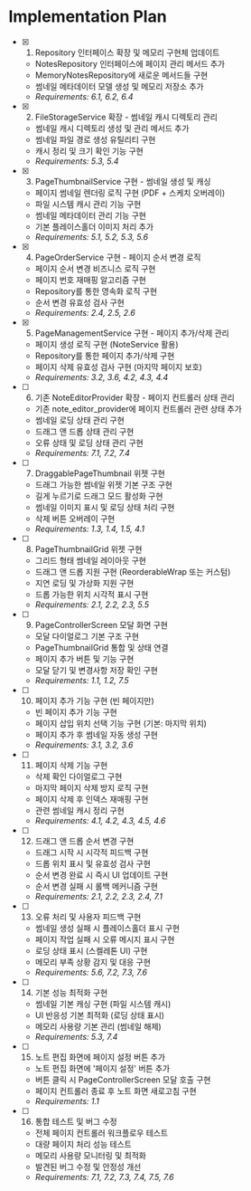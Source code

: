 # Implementation Plan

- [x] 1. Repository 인터페이스 확장 및 메모리 구현체 업데이트

  - NotesRepository 인터페이스에 페이지 관리 메서드 추가
  - MemoryNotesRepository에 새로운 메서드들 구현
  - 썸네일 메타데이터 모델 생성 및 메모리 저장소 추가
  - _Requirements: 6.1, 6.2, 6.4_

- [x] 2. FileStorageService 확장 - 썸네일 캐시 디렉토리 관리

  - 썸네일 캐시 디렉토리 생성 및 관리 메서드 추가
  - 썸네일 파일 경로 생성 유틸리티 구현
  - 캐시 정리 및 크기 확인 기능 구현
  - _Requirements: 5.3, 5.4_

- [x] 3. PageThumbnailService 구현 - 썸네일 생성 및 캐싱

  - 페이지 썸네일 렌더링 로직 구현 (PDF + 스케치 오버레이)
  - 파일 시스템 캐시 관리 기능 구현
  - 썸네일 메타데이터 관리 기능 구현
  - 기본 플레이스홀더 이미지 처리 추가
  - _Requirements: 5.1, 5.2, 5.3, 5.6_

- [x] 4. PageOrderService 구현 - 페이지 순서 변경 로직

  - 페이지 순서 변경 비즈니스 로직 구현
  - 페이지 번호 재매핑 알고리즘 구현
  - Repository를 통한 영속화 로직 구현
  - 순서 변경 유효성 검사 구현
  - _Requirements: 2.4, 2.5, 2.6_

- [x] 5. PageManagementService 구현 - 페이지 추가/삭제 관리

  - 페이지 생성 로직 구현 (NoteService 활용)
  - Repository를 통한 페이지 추가/삭제 구현
  - 페이지 삭제 유효성 검사 구현 (마지막 페이지 보호)
  - _Requirements: 3.2, 3.6, 4.2, 4.3, 4.4_

- [ ] 6. 기존 NoteEditorProvider 확장 - 페이지 컨트롤러 상태 관리

  - 기존 note_editor_provider에 페이지 컨트롤러 관련 상태 추가
  - 썸네일 로딩 상태 관리 구현
  - 드래그 앤 드롭 상태 관리 구현
  - 오류 상태 및 로딩 상태 관리 구현
  - _Requirements: 7.1, 7.2, 7.4_

- [ ] 7. DraggablePageThumbnail 위젯 구현

  - 드래그 가능한 썸네일 위젯 기본 구조 구현
  - 길게 누르기로 드래그 모드 활성화 구현
  - 썸네일 이미지 표시 및 로딩 상태 처리 구현
  - 삭제 버튼 오버레이 구현
  - _Requirements: 1.3, 1.4, 1.5, 4.1_

- [ ] 8. PageThumbnailGrid 위젯 구현

  - 그리드 형태 썸네일 레이아웃 구현
  - 드래그 앤 드롭 지원 구현 (ReorderableWrap 또는 커스텀)
  - 지연 로딩 및 가상화 지원 구현
  - 드롭 가능한 위치 시각적 표시 구현
  - _Requirements: 2.1, 2.2, 2.3, 5.5_

- [ ] 9. PageControllerScreen 모달 화면 구현

  - 모달 다이얼로그 기본 구조 구현
  - PageThumbnailGrid 통합 및 상태 연결
  - 페이지 추가 버튼 및 기능 구현
  - 모달 닫기 및 변경사항 저장 확인 구현
  - _Requirements: 1.1, 1.2, 7.5_

- [ ] 10. 페이지 추가 기능 구현 (빈 페이지만)

  - 빈 페이지 추가 기능 구현
  - 페이지 삽입 위치 선택 기능 구현 (기본: 마지막 위치)
  - 페이지 추가 후 썸네일 자동 생성 구현
  - _Requirements: 3.1, 3.2, 3.6_

- [ ] 11. 페이지 삭제 기능 구현

  - 삭제 확인 다이얼로그 구현
  - 마지막 페이지 삭제 방지 로직 구현
  - 페이지 삭제 후 인덱스 재매핑 구현
  - 관련 썸네일 캐시 정리 구현
  - _Requirements: 4.1, 4.2, 4.3, 4.5, 4.6_

- [ ] 12. 드래그 앤 드롭 순서 변경 구현

  - 드래그 시작 시 시각적 피드백 구현
  - 드롭 위치 표시 및 유효성 검사 구현
  - 순서 변경 완료 시 즉시 UI 업데이트 구현
  - 순서 변경 실패 시 롤백 메커니즘 구현
  - _Requirements: 2.1, 2.2, 2.3, 2.4, 7.1_

- [ ] 13. 오류 처리 및 사용자 피드백 구현

  - 썸네일 생성 실패 시 플레이스홀더 표시 구현
  - 페이지 작업 실패 시 오류 메시지 표시 구현
  - 로딩 상태 표시 (스켈레톤 UI) 구현
  - 메모리 부족 상황 감지 및 대응 구현
  - _Requirements: 5.6, 7.2, 7.3, 7.6_

- [ ] 14. 기본 성능 최적화 구현

  - 썸네일 기본 캐싱 구현 (파일 시스템 캐시)
  - UI 반응성 기본 최적화 (로딩 상태 표시)
  - 메모리 사용량 기본 관리 (썸네일 해제)
  - _Requirements: 5.3, 7.4_

- [ ] 15. 노트 편집 화면에 페이지 설정 버튼 추가

  - 노트 편집 화면에 '페이지 설정' 버튼 추가
  - 버튼 클릭 시 PageControllerScreen 모달 호출 구현
  - 페이지 컨트롤러 종료 후 노트 화면 새로고침 구현
  - _Requirements: 1.1_

- [ ] 16. 통합 테스트 및 버그 수정
  - 전체 페이지 컨트롤러 워크플로우 테스트
  - 대량 페이지 처리 성능 테스트
  - 메모리 사용량 모니터링 및 최적화
  - 발견된 버그 수정 및 안정성 개선
  - _Requirements: 7.1, 7.2, 7.3, 7.4, 7.5, 7.6_
